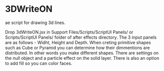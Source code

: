 # 3DWriteON
ae script for drawing 3d lines.

Drop 3dWriteON.jsx in Support Files/Scripts/ScriptUI Panels/  or Scripts/ScriptUI Panels/  folder of after effects directory.
The 3 input panels are as follows - Widht, Height and Depth. When creting primitive shapes such as Cube or Pyramid you can determine how their dimmentions are distributed. In other words you make different shapes. There are settings on the null object and a particle effect on the solid layer. There is also an option to add fill so you can color faces.

